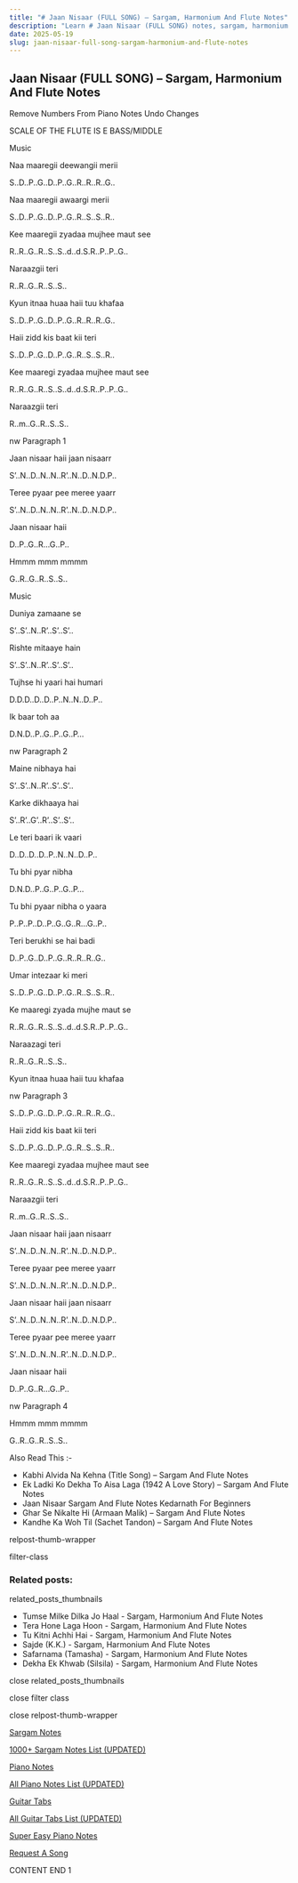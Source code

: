 ```yaml
---
title: "# Jaan Nisaar (FULL SONG) – Sargam, Harmonium And Flute Notes"
description: "Learn # Jaan Nisaar (FULL SONG) notes, sargam, harmonium notations and flute notes. Easy step-by-step tutorial for beginners."
date: 2025-05-19
slug: jaan-nisaar-full-song-sargam-harmonium-and-flute-notes
---
```


## Jaan Nisaar (FULL SONG) – Sargam, Harmonium And Flute Notes

Remove Numbers From Piano Notes
Undo Changes

SCALE OF THE FLUTE IS E BASS/MIDDLE

Music

Naa maaregii deewangii merii

S..D..P..G..D..P..G..R..R..R..G..

Naa maaregii awaargi merii

S..D..P..G..D..P..G..R..S..S..R..

Kee maaregii zyadaa mujhee maut see

R..R..G..R..S..S..d..d.S.R..P..P..G..

Naraazgii teri

R..R..G..R..S..S..

Kyun itnaa huaa haii tuu khafaa

S..D..P..G..D..P..G..R..R..R..G..

Haii zidd kis baat kii teri

S..D..P..G..D..P..G..R..S..S..R..

Kee maaregi zyadaa mujhee maut see

R..R..G..R..S..S..d..d.S.R..P..P..G..

Naraazgii teri

R..m..G..R..S..S..

nw Paragraph 1

Jaan nisaar haii jaan nisaarr

S’..N..D..N..N..R’..N..D..N.D.P..

Teree pyaar pee meree yaarr

S’..N..D..N..N..R’..N..D..N.D.P..

Jaan nisaar haii

D..P..G..R…G..P..

Hmmm mmm mmmm

G..R..G..R..S..S..

Music

Duniya zamaane se

S’..S’..N..R’..S’..S’..

Rishte mitaaye hain

S’..S’..N..R’..S’..S’..

Tujhse hi yaari hai humari

D.D.D..D..D..P..N..N..D..P..

Ik baar toh aa

D.N.D..P..G..P..G..P…

nw Paragraph 2

Maine nibhaya hai

S’..S’..N..R’..S’..S’..

Karke dikhaaya hai

S’..R’..G’..R’..S’..S’..

Le teri baari ik vaari

D..D..D..D..P..N..N..D..P..

Tu bhi pyar nibha

D.N.D..P..G..P..G..P…

Tu bhi pyaar nibha o yaara

P..P..P..D..P..G..G..R…G..P..

Teri berukhi se hai badi

D..P..G..D..P..G..R..R..R..G..

Umar intezaar ki meri

S..D..P..G..D..P..G..R..S..S..R..

Ke maaregi zyada mujhe maut se

R..R..G..R..S..S..d..d.S.R..P..P..G..

Naraazagi teri

R..R..G..R..S..S..

Kyun itnaa huaa haii tuu khafaa

nw Paragraph 3

S..D..P..G..D..P..G..R..R..R..G..

Haii zidd kis baat kii teri

S..D..P..G..D..P..G..R..S..S..R..

Kee maaregi zyadaa mujhee maut see

R..R..G..R..S..S..d..d.S.R..P..P..G..

Naraazgii teri

R..m..G..R..S..S..

Jaan nisaar haii jaan nisaarr

S’..N..D..N..N..R’..N..D..N.D.P..

Teree pyaar pee meree yaarr

S’..N..D..N..N..R’..N..D..N.D.P..

Jaan nisaar haii jaan nisaarr

S’..N..D..N..N..R’..N..D..N.D.P..

Teree pyaar pee meree yaarr

S’..N..D..N..N..R’..N..D..N.D.P..

Jaan nisaar haii

D..P..G..R…G..P..

nw Paragraph 4

Hmmm mmm mmmm

G..R..G..R..S..S..

Also Read This :-

* Kabhi Alvida Na Kehna (Title Song) – Sargam And Flute Notes
* Ek Ladki Ko Dekha To Aisa Laga (1942 A Love Story) – Sargam And Flute Notes
* Jaan Nisaar Sargam And Flute Notes Kedarnath For Beginners
* Ghar Se Nikalte Hi (Armaan Malik) – Sargam And Flute Notes
* Kandhe Ka Woh Til (Sachet Tandon) – Sargam And Flute Notes

relpost-thumb-wrapper

filter-class

### Related posts:

related_posts_thumbnails

* Tumse Milke Dilka Jo Haal - Sargam, Harmonium And Flute Notes
* Tera Hone Laga Hoon - Sargam, Harmonium And Flute Notes
* Tu Kitni Achhi Hai - Sargam, Harmonium And Flute Notes
* Sajde (K.K.) - Sargam, Harmonium And Flute Notes
* Safarnama (Tamasha) - Sargam, Harmonium And Flute Notes
* Dekha Ek Khwab (Silsila) - Sargam, Harmonium And Flute Notes

close related_posts_thumbnails

close filter class

close relpost-thumb-wrapper

[Sargam Notes](https://www.notationsworld.com/sargam-notes.html)

[1000+ Sargam Notes List (UPDATED)](https://www.notationsworld.com/all-songs-list-sargam-notes.html)

[Piano Notes](https://www.notationsworld.com/piano-notes.html)

[All Piano Notes List (UPDATED)](https://www.notationsworld.com/all-songs-list-piano-notes.html)

[Guitar Tabs](https://www.notationsworld.com/guitar-tabs.html)

[All Guitar Tabs List (UPDATED)](https://www.notationsworld.com/all-songs-list-guitar-tabs.html)

[Super Easy Piano Notes](https://studywall.in/)

[Request A Song](https://www.notationsworld.com/request-a-song.html)

CONTENT END 1

